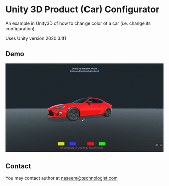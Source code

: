 # Unity 3D Product (Car) Configurator
An example in Unity3D of how to change color of a car (i.e. change its configuration).

Uses Unity version 2020.3.1f1

## Demo
![Gif Image to demo working of Unity3D Project](3D-Configurator-Change-Color-Of-Car.gif "Change color of Car in Unity3D using C#")

## Contact
You may contact author at naseem@technologist.com